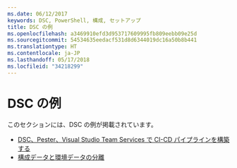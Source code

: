 ```yaml
---
ms.date: 06/12/2017
keywords: DSC, PowerShell, 構成, セットアップ
title: DSC の例
ms.openlocfilehash: a3469910efd3d953717609995fb809eebb09e25d
ms.sourcegitcommit: 54534635eedacf531d8d6344019dc16a50b8b441
ms.translationtype: HT
ms.contentlocale: ja-JP
ms.lasthandoff: 05/17/2018
ms.locfileid: "34218299"
---
```

# <a name="dsc-examples"></a>DSC の例

このセクションには、DSC の例が掲載されています。

- [DSC、Pester、Visual Studio Team Services で CI-CD パイプラインを構築する](dscCiCd.md)
- [構成データと環境データの分離](separatingEnvData.md)
